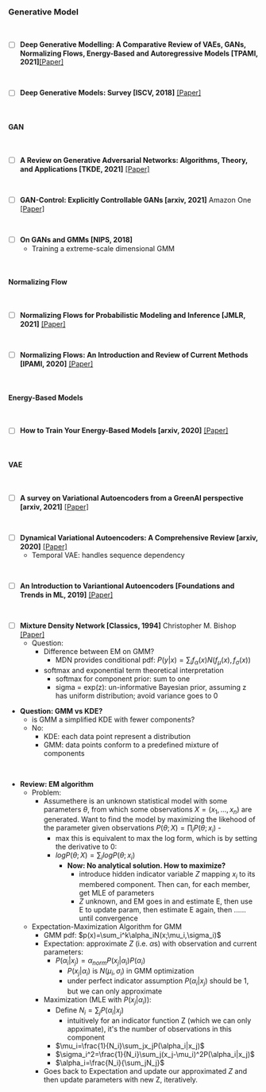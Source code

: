 
### Generative Model

<br>

- [ ] **Deep Generative Modelling: A Comparative Review of VAEs, GANs, Normalizing Flows, Energy-Based and Autoregressive Models [TPAMI, 2021]**[[Paper]](pdfs/2103.04922.pdf)

<br>

- [ ] **Deep Generative Models: Survey [ISCV, 2018]** [[Paper]](pdfs/Deep_generative_models_Survey.pdf)

<br>

#### GAN

<br>

- [ ] **A Review on Generative Adversarial Networks: Algorithms, Theory, and Applications [TKDE, 2021]** [[Paper]](pdfs/A_Review_on_Generative_Adversarial_Networks_Algorithms_Theory_and_Applications.pdf)


<br>

- [ ] **GAN-Control: Explicitly Controllable GANs [arxiv, 2021]** Amazon One [[Paper]](pdfs/gan-control.pdf)

<br>

- [ ] **On GANs and GMMs [NIPS, 2018]**
  - Training a extreme-scale dimensional GMM

<br>

#### Normalizing Flow

<br>

- [ ] **Normalizing Flows for Probabilistic Modeling and Inference [JMLR, 2021]** [[Paper]](pdfs/19-1028.pdf)

<br>

- [ ] **Normalizing Flows: An Introduction and Review of Current Methods [IPAMI, 2020]** [[Paper]](pdfs/1908.09257.pdf)

<br>

#### Energy-Based Models

<br>

- [ ] **How to Train Your Energy-Based Models [arxiv, 2020]** [[Paper]](pdfs/2101.03288.pdf)

<br>

#### VAE

<br>

- [ ] **A survey on Variational Autoencoders from a GreenAI perspective [arxiv, 2021]** [[Paper]](pdfs/2103.01071.pdf)

<br>

- [ ] **Dynamical Variational Autoencoders: A Comprehensive Review [arxiv, 2020]** [[Paper]](pdfs/2008.12595.pdf)
  - Temporal VAE: handles sequence dependency

<br>

- [ ] **An Introduction to Variantional Autoencoders [Foundations and Trends in ML, 2019]** [[Paper]](pdfs/1906.02691.pdf)

<br>


- [ ] **Mixture Density Network [Classics, 1994]** Christopher M. Bishop [[Paper]](pdfs/NCRG_94_004.pdf)
  - Question:
    - Difference between EM on GMM?
      - MDN provides conditional pdf: $P(y|x)=\sum_if_\alpha(x) N(f_\mu(x),f_\sigma(x))$
    - softmax and exponential term theoretical interpretation
      - softmax for component prior: sum to one
      - sigma = exp(z): un-informative Bayesian prior, assuming z has uniform distribution; avoid variance goes to 0

- **Question: GMM vs KDE?**
  - is GMM a simplified KDE with fewer components?
  - No:
    - KDE: each data point represent a distribution
    - GMM: data points conform to a predefined mixture of components

<br>

- **Review: EM algorithm**
  - Problem:
    - Assumethere is an unknown statistical model with some parameters $\theta$, from which some observations $X=(x_1,...,x_n)$ are generated. Want to find the model by maximizing the likehood of the parameter given observations $P(\theta;X) = \prod_iP(\theta;x_i)$    - 
      - max this is equivalent to max the log form, which is by setting the derivative to 0:
      - $logP(\theta;X) = \sum_ilogP(\theta;x_i)$
        - **Now: No analytical solution. How to maximize?**
          - introduce hidden indicator variable $Z$ mapping $x_i$ to its membered component. Then can, for each member, get MLE of parameters
          - $Z$ unknown, and EM goes in and estimate E, then use E to update param, then estimate E again, then ...... until convergence
  - Expectation-Maximization Algorithm for GMM
    - GMM pdf: $p(x)=\sum_i^k\alpha_iN(x;\mu_i,\sigma_i)$
    - Expectation: approximate $Z$ (i.e. $\alpha$s) with observation and current parameters:
      - $P(\alpha_i|x_j)=\alpha_{norm}P(x_j|\alpha_i)P(\alpha_i)$
        - $P(x_j|\alpha_i)$ is $N(\mu_i,\sigma_i)$ in GMM optimization
        - under perfect indicator assumption $P(\alpha_i|x_j)$ should be 1, but we can only approximate
    - Maximization (MLE with $P(x_j|\alpha_i)$):
      - Define $N_i=\sum_jP(\alpha_i|x_j)$
        - intuitively for an indicator function Z (which we can only appximate), it's the number of observations in this component
      - $\mu_i=\frac{1}{N_i}\sum_jx_jP(\alpha_i|x_j)$
      - $\sigma_i^2=\frac{1}{N_i}\sum_j(x_j-\mu_i)^2P(\alpha_i|x_j)$
      - $\alpha_i=\frac{N_i}{\sum_jN_j}$
    - Goes back to Expectation and update our approximated $Z$ and then update parameters with new Z, iteratively.

<br>
